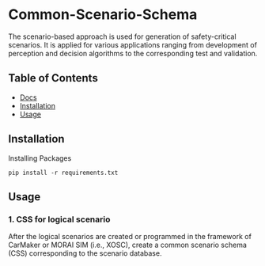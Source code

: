 # Common-Scenario-Schema

The scenario-based approach is used for generation of safety-critical scenarios. It is applied for various applications ranging from development of perception and decision algorithms to the corresponding test and validation.

## Table of Contents

- [Docs](#docs)
- [Installation](#installation)
- [Usage](#usage)

## Installation

Installing Packages

```plaintext
pip install -r requirements.txt
```

## Usage

### 1. CSS for logical scenario
After the logical scenarios are created or programmed in the framework of CarMaker or MORAI SIM (i.e., XOSC), create a common scenario schema (CSS) corresponding to the scenario database. 
